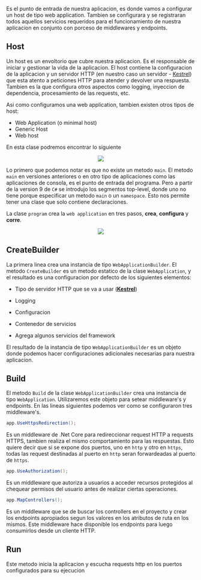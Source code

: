 Es el punto de entrada de nuestra aplicacion, es donde vamos a configurar un host de tipo web application. Tambien se configurara y se registraran todos aquellos servicios requeridos para el funcionamiento de nuestra aplicacion en conjunto con porceso de middlewares y endpoints.

## Host

Un host es un envoltorio que cubre nuestra aplicacion. Es el responsable de iniciar y gestionar la vida de la aplicacion. El host contiene la configuracion de la aplicacion y un servidor HTTP (en nuestro caso un servidor - [Kestrel](https://github.com/Maticor93/DA2-Tecnologia/blob/web-api/kestrel.md)) que esta atento a peticiones HTTP para atender y devolver una respuesta. Tambien es la que configura otros aspectos como logging, inyeccion de dependencia, procesamiento de las requests, etc.

Asi como configuramos una web application, tambien existen otros tipos de host:

- Web Application (o minimal host)
- Generic Host
- Web host

En esta clase podremos encontrar lo siguiente

<p align="center">
  <img src="images/image-12.png"/>
</p>

Lo primero que podemos notar es que no existe un metodo `main`. El metodo `main` en versiones anteriores o en otro tipo de aplicaciones como las aplicaciones de consola, es el punto de entrada del programa. Pero a partir de la version 9 de `C#` se introdujo los segmentos top-level, donde uno no tiene porque especificar un metodo `main` o un `namespace`. Esto nos permite tener una clase que solo contiene declaraciones.

La clase `program` crea la `web application` en tres pasos, **crea**, **configura** y **corre**.

<p align="center">
  <img src="images/image-13.png"/>
</p>

## CreateBuilder

La primera linea crea una instancia de tipo `WebApplicationBuilder`. El metodo `CreateBuilder` es un metodo estatico de la clase `WebApplication`, y el resultado es una configuracion por defecto de los siguientes elementos:

- Tipo de servidor HTTP que se va a usar (**[Kestrel](https://github.com/Maticor93/DA2-Tecnologia/blob/web-api/kestrel.md)**)

- Logging

- Configuracion

- Contenedor de servicios

- Agrega algunos servicios del framework

El resultado de la instancia de tipo `WebApplicationBuilder` es un objeto donde podemos hacer configuraciones adicionales necesarias para nuestra aplicacion.

## Build

El metodo `Build` de la clase `WebApplicationBuilder` crea una instancia de tipo `WebApplication`. Utilizaremos este objeto para setear middleware's y endpoints. En las lineas siguientes podemos ver como se configuraron tres middleware's.

```C#
app.UseHttpsRedirection();
```

Es un middleware de .Net Core para redireccionar request HTTP a requests HTTPS, tambien realiza el mismo comportamiento para las respuestas. Esto quiere decir que si se expone dos puertos, uno en `http` y otro en `https`, todas las request destinadas al puerto en `http` seran forwardeadas al puerto de `https`.

```C#
app.UseAuthorization();
```

Es un middleware que autoriza a usuarios a acceder recursos protegidos al chequear permisos del usuario antes de realizar ciertas operaciones.

```C#
app.MapControllers();
```

Es un middleware que se de buscar los controllers en el proyecto y crear los endpoints apropiados segun los valores en los atributos de ruta en los mismos. Este middleware hace disponible los endpoints para luego consumirlos desde un cliente HTTP.

## Run

Este metodo inicia la aplicacion y escucha requests http en los puertos configurados para su ejecucion
